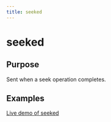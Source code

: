 ```yaml
---
title: seeked
---
```

# seeked #

## Purpose ##

Sent when a seek operation completes.

## Examples ##

[Live demo of seeked](http://jsfiddle.net/popcornjs/g2G3u/)
